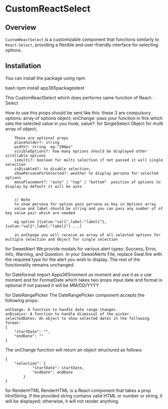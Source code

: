 # CustomReactSelect

## Overview

`CustomReactSelect` is a customizable component that functions similarly to `React-Select`, providing a flexible and user-friendly interface for selecting options.

## Installation

You can install the package using npm 

bash
npm install app365packagestest


This CustomReactSelect which does performs same function of React-Select

How to use this 
    props should be sent like this:
        these 3 are compulsory
        options: array of options object;
        onChange: pass your function in this which sets the selected value in you hook;
        value?: for SingleSelect Object for multi array of object;

        These are optional props 
        placeholder?: string
        width?: string  eg:"200px"
        visibleOptions?: how many options should be displayed other scrollable options
        ismulti?: boolean for multi selection if not passed it will single selection
        isDisabled?: to disable selection;
        showPersonaForSelected?: weather to display persona for selected options
        menuPlacement?: "auto" | "top" | "bottom"  position of options to display by default it will be auto 


        // Note
        to show persona for option pass persona as key in Options array 
        value and label should be string and you can pass any number of of key value pair which are needed 

        eg option [{value:"val1",label:"label1"},{value:"val2",label:"label2"} ...]

        in onChange you will receive an array of all selected options for multiple selection and Object for single selection


for SweetAlert 
    We provide modals for various alert types: Success, Error, Info, Warning, and Question. In your SweetAlerts File, replace Swal.fire with the required type for the alert you wish to display. The rest of the functionality remains unchanged.

for Dateformat 
    import Apps365moment as moment and use it as u use moment and for FormatDate which takes two 
    props input date and format is optional if not passed it will be MM/DD/YYYY

for DateRangePicker
   The DateRangePicker component accepts the following props:

    onChange: A function to handle date range changes.
    onDismiss: A function to handle dismissal of the picker.
    selectedDates: An object to show selected dates in the following format: 
    {
        "startDate": "",
        "endDate": ""
    }


The onChange function will return an object structured as follows:

    {
        "selection": {
                "startDate": startDate,
                "endDate": endDate
            }
    }


for RenderHTML 
    RenderHTML is a React component that takes a prop htmlString. If the provided string contains valid HTML or number or string, it will be displayed; otherwise, it will not render anything.


